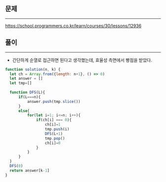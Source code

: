 ## 문제
----
https://school.programmers.co.kr/learn/courses/30/lessons/12936

## 풀이
----
- 간단하게 순열로 접근하면 된다고 생각했는데, 효율성 측면에서 빵점을 받았다.
```jsx
function solution(n, k) {
  let ch = Array.from({length: n+1}, () => 0)
  let answer = []
  let tmp=[]
  
  function DFS(L){
      if(L===n){
          answer.push(tmp.slice())
      }
      else{
          for(let i=1; i<=n; i++){
              if(ch[i] === 0){
                  ch[i]=1
                  tmp.push(i)
                  DFS(L+1)
                  tmp.pop()
                  ch[i]=0
              }
          }
      }
  }
  DFS(0)
  return answer[k-1]  
}

```
